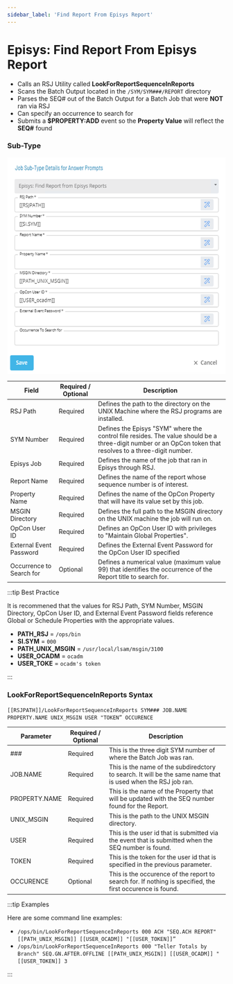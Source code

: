 ```yaml
---
sidebar_label: 'Find Report From Episys Report'
---
```


# Episys: Find Report From Episys Report

* Calls an RSJ Utility called **LookForReportSequenceInReports**
* Scans the Batch Output located in the ```/SYM/SYM###/REPORT``` directory
* Parses the SEQ# out of the Batch Output for a Batch Job that were **NOT** ran via RSJ
* Can specify an occurrence to search for
* Submits a **$PROPERTY:ADD** event so the **Property Value** will reflect the **SEQ#** found

### Sub-Type

![](../static/imgbasic/ReportEpisysReport.png)

| Field | Required / Optional | Description |
| --- | --- | --- |
| RSJ Path | Required | Defines the path to the directory on the UNIX Machine where the RSJ programs are installed. |
| SYM Number | Required | Defines the Episys "SYM" where the control file resides. The value should be a three-digit number or an OpCon token that resolves to a three-digit number. |
| Episys Job | Required | Defines the name of the job that ran in Episys through RSJ. |
| Report Name | Required | Defines the name of the report whose sequence number is of interest. |
| Property Name | Required | Defines the name of the OpCon Property that will have its value set by this job.  |
| MSGIN Directory | Required | Defines the full path to the MSGIN directory on the UNIX machine the job will run on. |
| OpCon User ID | Required | Defines an OpCon User ID with privileges to "Maintain Global Properties". |
| External Event Password | Required | Defines the External Event Password for the OpCon User ID specified |
| Occurrence to Search for | Optional | Defines a numerical value (maximum value 99) that identifies the occurrence of the Report title to search for. |

:::tip Best Practice

It is recommened that the values for RSJ Path, SYM Number, MSGIN Directory, OpCon User ID, and External Event Password fields reference Global or Schedule Properties with the appropriate values. 

* **PATH_RSJ** = ```/ops/bin```
* **SI.SYM** = ```000```
* **PATH_UNIX_MSGIN** = ```/usr/local/lsam/msgin/3100```
* **USER_OCADM** = ```ocadm```
* **USER_TOKE** = ```ocadm's token```

:::

### LookForReportSequenceInReports Syntax

```[[RSJPATH]]/LookForReportSequenceInReports SYM### JOB.NAME PROPERTY.NAME UNIX_MSGIN USER "TOKEN” OCCURENCE```

| Parameter |	Required / Optional | Description |
| --- | --- | --- |
| ### | Required | This is the three digit SYM number of where the Batch Job was ran. |
| JOB.NAME | Required | This is the name of the subdiredctory to search. It will be the same name that is used when the RSJ job ran. |
| PROPERTY.NAME | Required | This is the name of the Property that will be updated with the SEQ number found for the Report. |
| UNIX_MSGIN | Required | This is the path to the UNIX MSGIN directory. |
| USER | Required | This is the user id that is submitted via the event that is submitted when the SEQ number is found. |
| TOKEN | Required | This is the token for the user id that is specified in the previous parameter. |
| OCCURENCE | Optional | This is the occurence of the report to search for. If nothing is specified, the first occurence is found. |

:::tip Examples

Here are some command line examples:

* ```/ops/bin/LookForReportSequenceInReports 000 ACH "SEQ.ACH REPORT" [[PATH_UNIX_MSGIN]] [[USER_OCADM]] "[[USER_TOKEN]]”```
* ```/ops/bin/LookForReportSequenceInReports 000 "Teller Totals by Branch" SEQ.GN.AFTER.OFFLINE [[PATH_UNIX_MSGIN]] [[USER_OCADM]] "[[USER_TOKEN]] 3```

:::